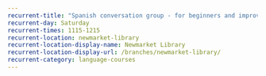 ```yaml
---
recurrent-title: "Spanish conversation group - for beginners and improvers - free"
recurrent-day: Saturday
recurrent-times: 1115-1215
recurrent-location: newmarket-library
recurrent-location-display-name: Newmarket Library
recurrent-location-display-url: /branches/newmarket-library/
recurrent-category: language-courses
---
```

